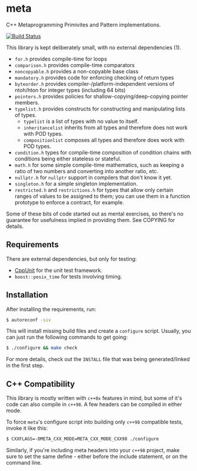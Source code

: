 meta
====

C++ Metaprogramming Primivites and Pattern implementations.

[![Build Status](https://travis-ci.org/jfinkhaeuser/meta.svg?branch=master)](https://travis-ci.org/jfinkhaeuser/meta)

This library is kept deliberately small, with no external dependencies (1).

- `for.h` provides compile-time for loops
- `comparison.h` provides compile-time comparators
- `noncopyable.h` provides a non-copyable base class
- `mandatory.h` provides code for enforcing checking of return types
- `byteorder.h` provides compiler-/platform-independent versions of ntoh/hton
  for integer types (including 64 bits)
- `pointers.h` provides policies for shallow-copying/deep-copying pointer
  members.
- `typelist.h` provides constructs for constructing and manipulating lists of
  types.
  - `typelist` is a list of types with no value to itself.
  - `inheritancelist` inherits from all types and therefore does not work with
    POD types.
  - `compositionlist` composes all types and therefore does work with POD types.
- `condition.h` types for compile-time composition of condition chains with
  conditions being either stateless or stateful.
- `math.h` for some simple compile-time mathematics, such as keeping a ratio of
  two numbers and converting into another ratio, etc.
- `nullptr.h` for `nullptr` support in compilers that don't know it yet.
- `singleton.h` for a simple singleton implementation.
- `restricted.h` and `restrictions.h` for types that allow only certain ranges
  of values to be assigned to them; you can use them in a function prototype
  to enforce a contract, for example.

Some of these bits of code started out as mental exercises, so there's no
guarantee for usefulness implied in providing them. See COPYING for details.


Requirements
------------

There are external dependencies, but only for testing:
- [CppUnit](cppunit.sourceforge.net) for the unit test framework.
- `boost::posix_time` for tests involving timing.


Installation
------------

After installing the requirements, run:

```bash
$ autoreconf -siv
```

This will install missing build files and create a `configure` script. Usually, you can just run the
following commands to get going:

```bash
$ ./configure && make check
```

For more details, check out the `INSTALL` file that was being generated/linked in the first step.


C++ Compatibility
-----------------

This library is mostly written with `c++0x` features in mind, but some of it's
code can also compile in `c++98`. A few headers can be compiled in either mode.

To force `meta`'s configure script into building only `c++98` compatible tests,
invoke it like this:

```bash
$ CXXFLAGS=-DMETA_CXX_MODE=META_CXX_MODE_CXX98 ./configure
```

Similarly, if you're including meta headers into your `c++98` project, make
sure to set the same define - either before the include statement, or on the
command line.

